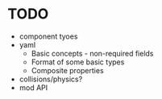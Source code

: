 # TODO
* component tyoes
* yaml
  * Basic concepts - non-required fields
  * Format of some basic types
  * Composite properties
* collisions/physics?
* mod API

